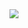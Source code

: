 

<img src="https://img1.daumcdn.net/thumb/R1280x0/?scode=mtistory2&fname=https%3A%2F%2Fblog.kakaocdn.net%2Fdn%2FzDRuG%2FbtsLrboLvry%2FtKl811nq9UjefWMdl1M590%2Fimg.png"/>
